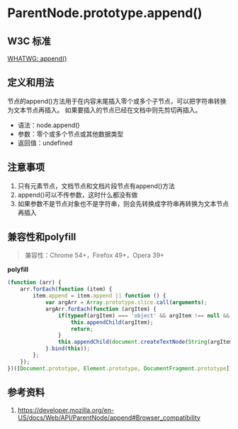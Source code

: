 # ParentNode.prototype.append()

## W3C 标准
[WHATWG: append()](https://dom.spec.whatwg.org/#dom-parentnode-append)

## 定义和用法
节点的append()方法用于在内容末尾插入零个或多个子节点，可以把字符串转换为文本节点再插入。
如果要插入的节点已经在文档中则先剪切再插入。

- 语法：node.append()
- 参数：零个或多个节点或其他数据类型
- 返回值：undefined

## 注意事项
1. 只有元素节点，文档节点和文档片段节点有append()方法
2. append()可以不传参数，这时什么都没有做
3. 如果参数不是节点对象也不是字符串，则会先转换成字符串再转换为文本节点再插入

## 兼容性和polyfill
> 兼容性：Chrome 54+，Firefox 49+，Opera 39+

**polyfill**
```javascript
(function (arr) {
    arr.forEach(function (item) {
        item.append = item.append || function () {
            var argArr = Array.prototype.slice.call(arguments);
            argArr.forEach(function (argItem) {
                if(typeof(argItem) === 'object' && argItem !== null && argItem.nodeType > 0){
                    this.appendChild(argItem);
                    return;
                }
                this.appendChild(document.createTextNode(String(argItem)));
            }.bind(this));
        };
    });
})([Document.prototype, Element.prototype, DocumentFragment.prototype]);
```
## 参考资料
1. https://developer.mozilla.org/en-US/docs/Web/API/ParentNode/append#Browser_compatibility